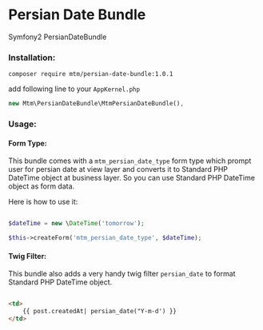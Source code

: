 # Persian Date Bundle
Symfony2 PersianDateBundle
### Installation:

```composer
composer require mtm/persian-date-bundle:1.0.1
```

add following line to your `AppKernel.php`

```php
new Mtm\PersianDateBundle\MtmPersianDateBundle(),
```

### Usage:

#### Form Type:
This bundle comes with a `mtm_persian_date_type` form type which prompt user 
for persian date at view layer and converts it to Standard PHP DateTime object at business layer.
So you can use Standard PHP DateTime object as form data.

Here is how to use it:

```php

$dateTime = new \DateTime('tomorrow');

$this->createForm('mtm_persian_date_type', $dateTime);

```

#### Twig Filter:
This bundle also adds a very handy twig filter `persian_date` to format Standard PHP DateTime object.

```html

<td>
    {{ post.createdAt| persian_date("Y-m-d') }}
</td>

```
